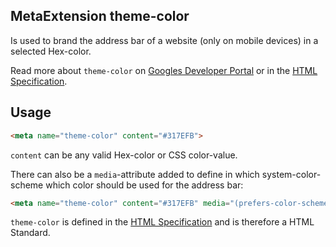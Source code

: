 ## MetaExtension theme-color

Is used to brand the address bar of a website (only on mobile devices) in a selected Hex-color. 

Read more about `theme-color` on [Googles Developer Portal](https://developers.google.com/web/updates/2014/11/Support-for-theme-color-in-Chrome-39-for-Android) or in the [HTML Specification](https://html.spec.whatwg.org/multipage/semantics.html#meta-theme-color).

## Usage

````html
<meta name="theme-color" content="#317EFB">
````

`content` can be any valid Hex-color or CSS color-value.

There can also be a `media`-attribute added to define in which system-color-scheme which color should be used for the address bar:

````html
<meta name="theme-color" content="#317EFB" media="(prefers-color-scheme: dark)">
````

`theme-color` is defined in the [HTML Specification](https://html.spec.whatwg.org/multipage/semantics.html#meta-theme-color) and is therefore a HTML Standard.
